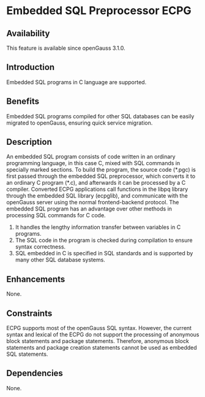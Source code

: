 # Embedded SQL Preprocessor ECPG<a name="EN-US_TOPIC_0000001088406674"></a>

## Availability<a name="section663215"></a>

This feature is available since openGauss 3.1.0.

## Introduction<a name="section5968939"></a>

Embedded SQL programs in C language are supported.

## Benefits<a name="section53720453"></a>

Embedded SQL programs compiled for other SQL databases can be easily migrated to openGauss, ensuring quick service migration.

## Description<a name="section13722030"></a>

An embedded SQL program consists of code written in an ordinary programming language, in this case C, mixed with SQL commands in specially marked sections. To build the program, the source code (\*.pgc) is first passed through the embedded SQL preprocessor, which converts it to an ordinary C program (\*.c), and afterwards it can be processed by a C compiler. Converted ECPG applications call functions in the libpq library through the embedded SQL library (ecpglib), and communicate with the openGauss server using the normal frontend-backend protocol.
The embedded SQL program has an advantage over other methods in processing SQL commands for C code.
1. It handles the lengthy information transfer between variables in C programs.
2. The SQL code in the program is checked during compilation to ensure syntax correctness.
3. SQL embedded in C is specified in SQL standards and is supported by many other SQL database systems.

## Enhancements<a name="section56389407"></a>

None.

## Constraints<a name="section06531946143616"></a>

ECPG supports most of the openGauss SQL syntax. However, the current syntax and lexical of the ECPG do not support the processing of anonymous block statements and package statements. Therefore, anonymous block statements and package creation statements cannot be used as embedded SQL statements.

## Dependencies<a name="section37742617"></a>

None.
